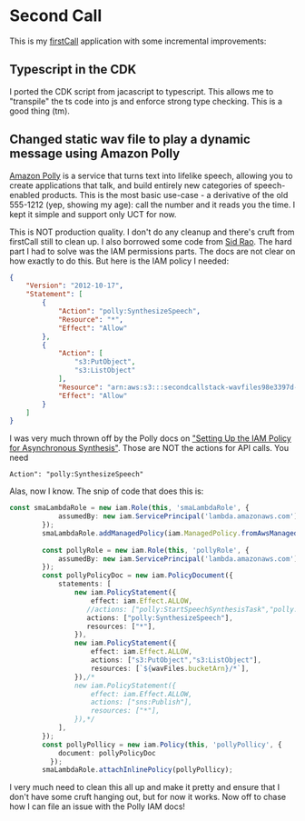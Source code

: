 # Second Call

This is  my [firstCall](https://github.com/gherlein/firstCall) application with some incremental improvements:

## Typescript in the CDK

I ported the CDK script from jacascript to typescript.  This allows me to "transpile" the ts code into js and enforce strong
type checking.  This is a good thing (tm).

## Changed static wav file to play a dynamic message using Amazon Polly

[Amazon Polly](https://aws.amazon.com/polly/) is a service that turns text into lifelike speech, allowing you to create applications that talk, and build entirely new categories of speech-enabled products.
This is the most basic use-case - a derivative of the old 555-1212 (yep, showing my age):  call the number and it reads you the time.  I kept it simple and support only UCT for now.

This is NOT production quality.  I don't do any cleanup and there's cruft from firstCall still to clean up.  I also borrowed some code from [Sid Rao](https://github.com/siddhartharao/visual-voicemail).  The hard part I had
to solve was the IAM permissions parts.  The docs are not clear on how exactly to do this.  But here is the IAM policy I needed:

```json
{
    "Version": "2012-10-17",
    "Statement": [
        {
            "Action": "polly:SynthesizeSpeech",
            "Resource": "*",
            "Effect": "Allow"
        },
        {
            "Action": [
                "s3:PutObject",
                "s3:ListObject"
            ],
            "Resource": "arn:aws:s3:::secondcallstack-wavfiles98e3397d-1rbn6cv8r478h/*",
            "Effect": "Allow"
        }
    ]
}
```

I was very much thrown off by the Polly docs on ["Setting Up the IAM Policy for Asynchronous Synthesis"](https://docs.aws.amazon.com/polly/latest/dg/asynchronous-iam.html).  Those are NOT the actions for API calls.
You need 

```
Action": "polly:SynthesizeSpeech"
```

Alas, now I know.  The snip of code that does this is:

```typescript
const smaLambdaRole = new iam.Role(this, 'smaLambdaRole', {
            assumedBy: new iam.ServicePrincipal('lambda.amazonaws.com'),
        });
        smaLambdaRole.addManagedPolicy(iam.ManagedPolicy.fromAwsManagedPolicyName("service-role/AWSLambdaBasicExecutionRole"));
        
        const pollyRole = new iam.Role(this, 'pollyRole', {
            assumedBy: new iam.ServicePrincipal('lambda.amazonaws.com'),
        }); 
        const pollyPolicyDoc = new iam.PolicyDocument({
            statements: [
                new iam.PolicyStatement({
                    effect: iam.Effect.ALLOW,
                   //actions: ["polly:StartSpeechSynthesisTask","polly:ListSpeechSynthesisTasks","polly:GetSpeechSynthesisTask"],
                   actions: ["polly:SynthesizeSpeech"],
                   resources: ["*"],
                }),
                new iam.PolicyStatement({
                    effect: iam.Effect.ALLOW,
                    actions: ["s3:PutObject","s3:ListObject"],
                    resources: [`${wavFiles.bucketArn}/*`],
                }),/*
                new iam.PolicyStatement({
                    effect: iam.Effect.ALLOW,
                    actions: ["sns:Publish"],
                    resources: ["*"],
                }),*/
            ],
        });
        const pollyPollicy = new iam.Policy(this, 'pollyPollicy', {
            document: pollyPolicyDoc
          });
        smaLambdaRole.attachInlinePolicy(pollyPollicy);
```

I very much need to clean this all up and make it pretty and ensure that I don't have some cruft hanging out, but for now it works.  Now off to chase how I can
file an issue with the Polly IAM docs!

